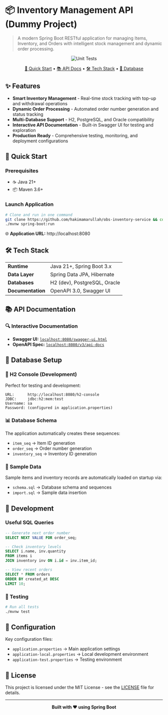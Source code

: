 # 📦 Inventory Management API (Dummy Project)

> A modern Spring Boot RESTful application for managing Items, Inventory, and Orders with intelligent stock management and dynamic order processing.

<div align="center">

![Unit Tests](https://github.com/hakimamarullah/obs-inventory-service/actions/workflows/maven.yml/badge.svg?branch=master)

[🚀 Quick Start](#-quick-start) • [📚 API Docs](#-api-documentation) • [🛠️ Tech Stack](#-tech-stack) • [💾 Database](#-database-setup)

</div>

## ✨ Features

- **Smart Inventory Management** - Real-time stock tracking with top-up and withdrawal operations
- **Dynamic Order Processing** - Automated order number generation and status tracking
- **Multi-Database Support** - H2, PostgreSQL, and Oracle compatibility
- **Interactive API Documentation** - Built-in Swagger UI for testing and exploration
- **Production Ready** - Comprehensive testing, monitoring, and deployment configurations

## 🚀 Quick Start

### Prerequisites

- ☕ Java 21+
- 📦 Maven 3.6+

### Launch Application

```bash
# Clone and run in one command
git clone https://github.com/hakimamarullah/obs-inventory-service && cd inventory-management-api
./mvnw spring-boot:run
```

🌐 **Application URL:** http://localhost:8080

## 🛠️ Tech Stack

<table>
<tr>
<td><strong>Runtime</strong></td>
<td>Java 21+, Spring Boot 3.x</td>
</tr>
<tr>
<td><strong>Data Layer</strong></td>
<td>Spring Data JPA, Hibernate</td>
</tr>
<tr>
<td><strong>Databases</strong></td>
<td>H2 (dev), PostgreSQL, Oracle</td>
</tr>
<tr>
<td><strong>Documentation</strong></td>
<td>OpenAPI 3.0, Swagger UI</td>
</tr>
</table>

## 📚 API Documentation

### 🔍 Interactive Documentation
- **Swagger UI:** [`localhost:8080/swagger-ui.html`](http://localhost:8080/swagger-ui/index.html)
- **OpenAPI Spec:** [`localhost:8080/v3/api-docs`](http://localhost:8080/v3/api-docs)


## 💾 Database Setup

### 🔧 H2 Console (Development)
Perfect for testing and development:

```
URL:      http://localhost:8080/h2-console
JDBC:     jdbc:h2:mem:test
Username: sa
Password: (configured in application.properties)
```

### 📊 Database Schema
The application automatically creates these sequences:
- `item_seq` → Item ID generation
- `order_seq` → Order number generation
- `inventory_seq` → Inventory ID generation

### 🌱 Sample Data
Sample items and inventory records are automatically loaded on startup via:
- `schema.sql` → Database schema and sequences
- `import.sql` → Sample data insertion

## 🔧 Development

### Useful SQL Queries

```sql
-- Generate next order number
SELECT NEXT VALUE FOR order_seq;

-- Check inventory levels
SELECT i.name, inv.quantity 
FROM items i 
JOIN inventory inv ON i.id = inv.item_id;

-- View recent orders
SELECT * FROM orders 
ORDER BY created_at DESC 
LIMIT 10;
```

### 🧪 Testing

```bash
# Run all tests
./mvnw test
```

## 📝 Configuration

Key configuration files:
- `application.properties` → Main application settings
- `application-local.properties` → Local development environment
- `application-test.properties` → Testing environment

## 📄 License

This project is licensed under the MIT License - see the [LICENSE](LICENSE) file for details.

---

<div align="center">
<strong>Built with ❤️ using Spring Boot</strong>
</div>